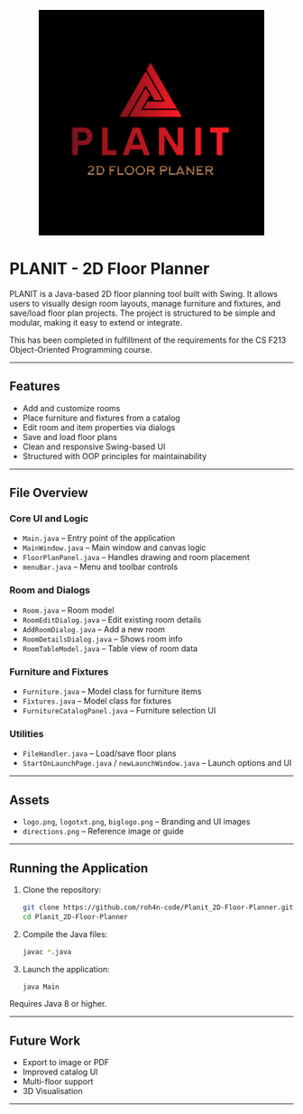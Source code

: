 <p align="center">
  <img src="biglogo.png" alt="PLANIT Logo" width="400">
</p>

# PLANIT - 2D Floor Planner

PLANIT is a Java-based 2D floor planning tool built with Swing. It allows users to visually design room layouts, manage furniture and fixtures, and save/load floor plan projects. The project is structured to be simple and modular, making it easy to extend or integrate.

This has been completed in fulfillment of the requirements for the CS F213 Object-Oriented Programming course.

---

## Features

- Add and customize rooms
- Place furniture and fixtures from a catalog
- Edit room and item properties via dialogs
- Save and load floor plans
- Clean and responsive Swing-based UI
- Structured with OOP principles for maintainability

---

## File Overview

### Core UI and Logic

- `Main.java` – Entry point of the application  
- `MainWindow.java` – Main window and canvas logic  
- `FloorPlanPanel.java` – Handles drawing and room placement  
- `menuBar.java` – Menu and toolbar controls  

### Room and Dialogs

- `Room.java` – Room model  
- `RoomEditDialog.java` – Edit existing room details  
- `AddRoomDialog.java` – Add a new room  
- `RoomDetailsDialog.java` – Shows room info  
- `RoomTableModel.java` – Table view of room data  

### Furniture and Fixtures

- `Furniture.java` – Model class for furniture items  
- `Fixtures.java` – Model class for fixtures  
- `FurnitureCatalogPanel.java` – Furniture selection UI  

### Utilities

- `FileHandler.java` – Load/save floor plans  
- `StartOnLaunchPage.java` / `newLaunchWindow.java` – Launch options and UI  

---

## Assets

- `logo.png`, `logotxt.png`, `biglogo.png` – Branding and UI images  
- `directions.png` – Reference image or guide  

---

## Running the Application

1. Clone the repository:
   ```bash
   git clone https://github.com/roh4n-code/Planit_2D-Floor-Planner.git
   cd Planit_2D-Floor-Planner
   ```

2. Compile the Java files:
   ```bash
   javac *.java
   ```

3. Launch the application:
   ```bash
   java Main
   ```

Requires Java 8 or higher.

---

## Future Work

- Export to image or PDF  
- Improved catalog UI  
- Multi-floor support
- 3D Visualisation 

---
